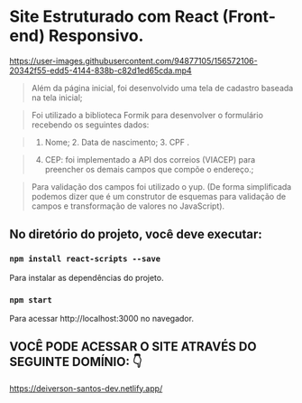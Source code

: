 # Site Estruturado com React (Front-end) Responsivo. 

https://user-images.githubusercontent.com/94877105/156572106-20342f55-edd5-4144-838b-c82d1ed65cda.mp4

> Além da página inicial, foi desenvolvido uma tela de cadastro baseada na tela inicial; 

> Foi utilizado a biblioteca Formik para desenvolver o formulário recebendo os seguintes dados:

> 1. Nome; 2. Data de nascimento; 3. CPF .

> 4. CEP: foi implementado a API dos correios (VIACEP) para preencher os demais campos que compõe o endereço.;

> Para validação dos campos foi utilizado o yup. (De forma simplificada podemos dizer que é um construtor de esquemas para validação de campos e transformação de valores no JavaScript).

## No diretório do projeto, você deve executar:

### `npm install react-scripts --save` 
Para instalar as dependências do projeto.

### `npm start`
Para acessar http://localhost:3000 no navegador.

## VOCÊ PODE ACESSAR O SITE ATRAVÉS DO SEGUINTE DOMÍNIO: 👇
https://deiverson-santos-dev.netlify.app/
